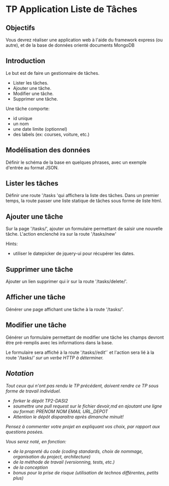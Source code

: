 # TP Application Liste de Tâches

## Objectifs

Vous devrez réaliser une application web à l'aide du framework express (ou autre),
et de la base de données orienté documents MongoDB


## Introduction

Le but est de faire un gestionnaire de tâches.

* Lister les tâches.
* Ajouter une tâche.
* Modifier une tâche.
* Supprimer une tâche.

Une tâche comporte:
* id unique
* un nom
* une date limite (optionnel)
* des labels (ex: courses, voiture, etc.)


## Modélisation des données

Définir le schéma de la base en quelques phrases, avec un exemple d'entrée au format JSON. 


## Lister les tâches

Définir une route '/tasks 'qui affichera la liste des tâches.
Dans un premier temps, la route passer une liste statique de tâches sous forme de liste html.

## Ajouter une tâche

Sur la page '/tasks/', ajouter  un formulaire permettant de saisir une nouvelle tâche.
L'action enclenché ira sur la route '/tasks/new'

Hints:
* utiliser le datepicker de jquery-ui pour récupérer les dates.

## Supprimer une tâche

Ajouter un lien supprimer qui ir sur la route '/tasks/delete/<id>'.


## Afficher une tâche

Générer une page affichant une tâche à la route '/tasks/<id>'.

## Modifier une tâche

Générer un formulaire permettant de modifier une tâche
les champs devront être pré-remplis avec les informations dans la base.

Le formulaire sera affiché à la route '/tasks/<id>/edit'` et l'action sera lié à la route '/tasks/<i>' sur un verbe HTTP à déterminer.


## Notation

Tout ceux qui n'ont pas rendu le TP précédent, doivent rendre ce TP sous forme de travail individuel.

* forker le dépôt TP2-DASI2
* soumettre une pull request sur le fichier devoir,md en ajoutant une ligne au format: PRENOM NOM EMAIL URL_DEPOT
* Attention le dépôt disparaitra après dimanche minuit!

Pensez à commenter votre projet en expliquant vos choix, par rapport aux questions posées.


Vous serez noté, en fonction:

* de la _propreté_ du code (coding standards, choix de nommage, organisation du project, architecture)
* de la méthode de travail (versionning, tests, etc.)
* de la conception
* bonus pour la prise de risque (utilisation de technos différentes, petits plus)

